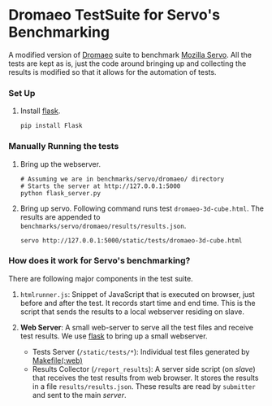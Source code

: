 Dromaeo TestSuite for Servo's Benchmarking
==========================================
A modified version of [Dromaeo](https://wiki.mozilla.org/Dromaeo) suite to benchmark [Mozilla Servo](https://github.com/servo/servo). 
All the tests are kept as is, just the code around bringing up and collecting the results is modified so that it allows for the automation of tests.

### Set Up
1. Install [flask](http://flask.pocoo.org/).

    ```
    pip install Flask
    ```

### Manually Running the tests

1. Bring up the webserver.
    ```
    # Assuming we are in benchmarks/servo/dromaeo/ directory
    # Starts the server at http://127.0.0.1:5000
    python flask_server.py
    ```

2. Bring up servo. Following command runs test `dromaeo-3d-cube.html`. The results are appended to `benchmarks/servo/dromaeo/results/results.json`.
    ```
    servo http://127.0.0.1:5000/static/tests/dromaeo-3d-cube.html
    ```

### How does it work for Servo's benchmarking?
There are following major components in the test suite.

1. `htmlrunner.js`: Snippet of JavaScript that is executed on browser, just before and after the test. It records start time and end time. This is the script that sends the results to a local webserver residing on slave.

2. **Web Server**: A small web-server to serve all the test files and receive test results. We use [flask](http://flask.pocoo.org/) to bring up a small webserver.
    * Tests Server (`/static/tests/*`): Individual test files generated by [Makefile(:web)](https://github.com/jeresig/dromaeo/blob/master/Makefile#L24)
    * Results Collector (`/report_results`): A server side script (on *slave*) that receives the test results from web browser. It stores the results in a file `results/results.json`. These results are read by `submitter` and sent to the main *server*.